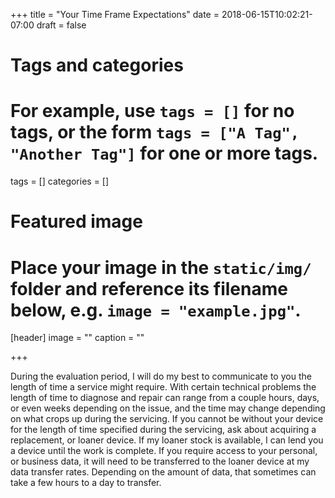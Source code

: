 +++
title = "Your Time Frame Expectations"
date = 2018-06-15T10:02:21-07:00
draft = false

# Tags and categories
# For example, use `tags = []` for no tags, or the form `tags = ["A Tag", "Another Tag"]` for one or more tags.
tags = []
categories = []

# Featured image
# Place your image in the `static/img/` folder and reference its filename below, e.g. `image = "example.jpg"`.
[header]
image = ""
caption = ""

+++
<p>During the evaluation period, I will do my best to communicate to you the length of time a service might require. With certain technical problems the length of time to diagnose and repair can range from a couple hours, days, or even weeks depending on the issue, and the time may change depending on what crops up during the servicing. If you cannot be without your device for the length of time specified during the servicing, ask about acquiring a replacement,  or loaner device. If my loaner stock is available, I can lend you a device until the work is complete. If you require access to your personal, or business data, it will need to be transferred to the loaner device at my data transfer rates. Depending on the amount of data, that sometimes can take a few hours to a day to transfer.</p>

